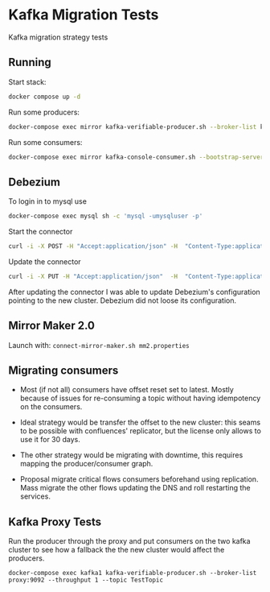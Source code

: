 # Kafka Migration Tests

Kafka migration strategy tests

## Running

Start stack:
```bash
docker compose up -d
```

Run some producers:
```bash
docker-compose exec mirror kafka-verifiable-producer.sh --broker-list kafka1:9092 --throughput 1 --topic TestTopic
```

Run some consumers:
```bash
docker-compose exec mirror kafka-console-consumer.sh --bootstrap-server kafka1:9092 --group=test --topic TestTopic
```

## Debezium

To login in to mysql use

```bash
docker-compose exec mysql sh -c 'mysql -umysqluser -p'
```

Start the connector
```bash
curl -i -X POST -H "Accept:application/json" -H  "Content-Type:application/json" http://localhost:8083/connectors/ -d @register-mysql.json
```
Update the connector
```bash
curl -i -X PUT -H "Accept:application/json"  -H  "Content-Type:application/json" http://localhost:8083/connectors/inventory-connector/config/ -d @update-mysql.json
```

After updating the connector I was able to update Debezium's configuration pointing to the new cluster. Debezium did not loose its configuration.


## Mirror Maker 2.0

Launch with: `connect-mirror-maker.sh mm2.properties`

## Migrating consumers

* Most (if not all) consumers have offset reset set to latest. Mostly because of issues for re-consuming a topic without having idempotency on the consumers.

* Ideal strategy would be transfer the offset to the new cluster: this seams to be possible with confluences' replicator, but the license only allows to use it for 30 days.

* The other strategy would be migrating with downtime, this requires mapping the producer/consumer graph.

* Proposal migrate critical flows consumers beforehand using replication. Mass migrate the other flows updating the DNS and roll restarting the services.


## Kafka Proxy Tests

Run the producer through the proxy and put consumers on the two kafka cluster to see how a fallback the the new cluster would affect the producers.

```
docker-compose exec kafka1 kafka-verifiable-producer.sh --broker-list proxy:9092 --throughput 1 --topic TestTopic
```
